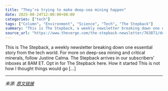 ```yaml
---
title: "They’re trying to make deep-sea mining happen"
date: 2025-08-24T12:00:00+08:00
categories: ["tech"]
tags: ["Column", "Environment", "Science", "Tech", "The Stepback"]
summary: "This is The Stepback, a weekly newsletter breaking down one essential story from the tech world. For more on deep-sea mining and critical minerals, follow Justine Calma. The Stepback arrives in our su"
source_url: "https://www.theverge.com/the-stepback-newsletter/763871/deep-sea-mining-happening-again"
---
```


This is The Stepback, a weekly newsletter breaking down one essential story from the tech world. For more on deep-sea mining and critical minerals, follow Justine Calma. The Stepback arrives in our subscribers' inboxes at 8AM ET. Opt in for The Stepback here. How it started This is not how I thought things would go [&#8230;]

---

*来源: [原文链接](https://www.theverge.com/the-stepback-newsletter/763871/deep-sea-mining-happening-again)*
